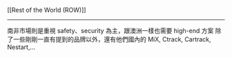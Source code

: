 [[Rest of the World (ROW)]]

---

南非市場則是重視 safety、security 為主，跟澳洲一樣也需要 high-end 方案
除了一些剛剛一直有提到的品牌以外，還有他們國內的 MiX, Ctrack, Cartrack, Nestart,...